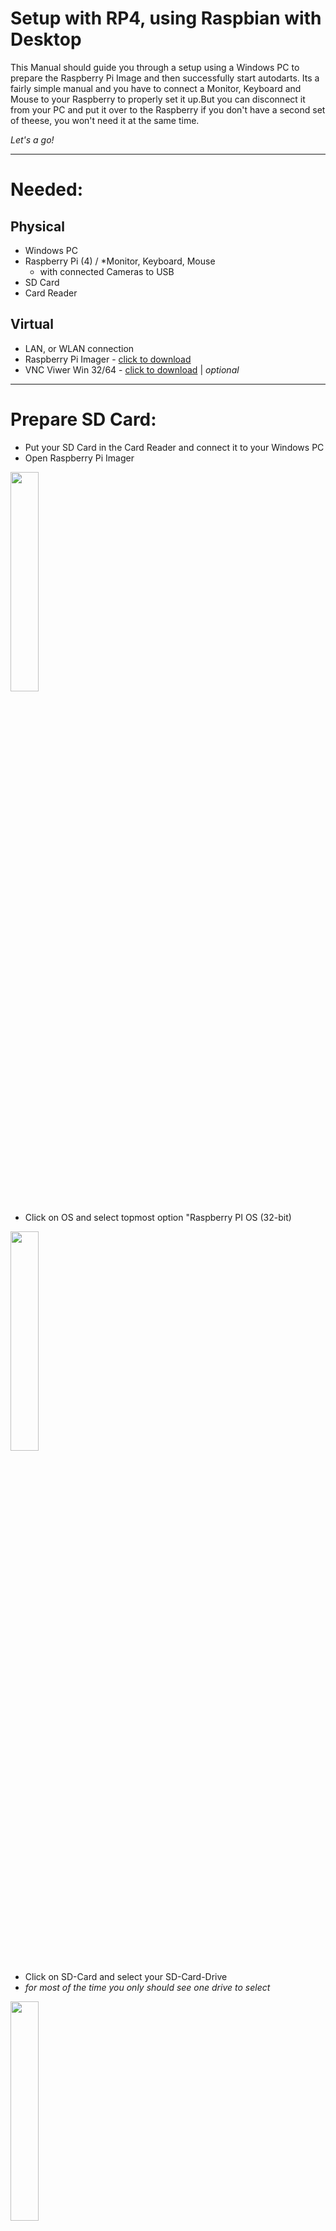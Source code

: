 # Setup with RP4, using Raspbian with Desktop

This Manual should guide you through a setup using a Windows PC to prepare the Raspberry Pi Image and then successfully start autodarts.
Its a fairly simple manual and you have to connect a Monitor, Keyboard and Mouse to your Raspberry to properly set it up.But you can disconnect it from your PC and put it over to the Raspberry if you don't have a second set of theese, you won't need it at the same time.

*Let's a go!*

___

# Needed:

## Physical
- Windows PC
- Raspberry Pi (4)  / *Monitor, Keyboard, Mouse
  - with connected Cameras to USB
- SD Card
- Card Reader

## Virtual
- LAN, or WLAN connection
- Raspberry Pi Imager - [click to download](https://downloads.raspberrypi.org/imager/imager_latest.exe)
- VNC Viwer Win 32/64 - [click to download](https://www.realvnc.com/download/file/viewer.files/VNC-Viewer-6.21.1109-Windows.exe) | *optional*

___

# Prepare SD Card:

- Put your SD Card in the Card Reader and connect it to your Windows PC
- Open Raspberry Pi Imager
<img src="images/piimager.jpg" width="30%" height="30%">

- Click on OS and select topmost option "Raspberry PI OS (32-bit)
<img src="images/piimageros.jpg" width="30%" height="30%">

- Click on SD-Card and select your SD-Card-Drive
- *for most of the time you only should see one drive to select*
<img src="images/piimagerdrive.jpg" width="30%" height="30%">

- Hit write!

This takes about 5 minutes, depending on your SD-Card and Card-Reader and if finished should tell you to take out the SD-Card
<img src="images/piimagefinished.jpg" width="30%" height="30%">

- Now you can insert it to your Raspberry Pi and fire it up.

___

# Prepare Linux Desktop:

- When your Raspberry Pi has started its greeting you with a friendly Setup-Wizard

<img src="images/piwiz.jpg" width="30%" height="30%">

- Make your way through this wizard and select your Wifi-Connection. Updates are not Mandatory at this point, as it would take some time and is not needed.
- Also you CAN change your Password, but unless you are sure how to use Linux and its console i would recommend to leave it as it is.

<img src="images/piwiz.jpg" width="30%" height="30%"> <img src="images/piwizcount.jpg" width="30%" height="30%"> <img src="images/piwizcountpw.jpg" width="30%" height="30%">
<img src="images/piwizwifi.jpg" width="30%" height="30%"> <img src="images/piwizupdate.jpg" width="30%" height="30%">

- After finishing the Setup-Wizard its absolutely mandatory to enable SSH first. This will be your connection to your Windows PC
- For this click on the Raspberry-Menu and got to "Preferences -> Raspberry Pi Configuration"
- In the configuration Window go to the "Interfaces"-Tab and enable SSH and if you like VNC
  - VNC is a virtual Desktop environment to be used with Windows *aka : nice to have feature*

<img src="images/piwizconfig.jpg" width="30%" height="30%"> <img src="images/piwizconfig2.jpg" width="30%" height="30%">

- Now you have finished your Linux and are able to control it from your Windows PC, or you can continue on this Raspberry Desktop
- As this is the Desktop Guide it continues on the Raspberry Pi Desktop

___

## Console work:

- Open up your Console / Command Prompt. Its the black little Button on the Start-Bar
<img src="images/console.jpg" width="30%" height="30%">

- It will open up and show you this prompt (depending on your username, if you had changed while setup)
<img src="images/consolep.jpg" width="30%" height="30%">

### Install OpenCV:
* Thanks to [this Guide](https://lindevs.com/install-precompiled-opencv-on-raspberry-pi/?fbclid=IwAR1sQwRH1FWbewNg4_Aomga-ZBbx3Di25C2mHrVqGTVxwiIKS31R0Pa8q5Y) i just had to copy it. *Shame on me*

- with open console type in, or copy over:

Download the .deb package from releases page of the repository:
```
wget https://github.com/prepkg/opencv-raspberrypi/releases/latest/download/opencv.deb
```
<img src="images/consoleocv1.jpg" width="30%" height="30%">

Execute the following command to install OpenCV:
```
sudo apt install -y ./opencv.deb
```
<img src="images/consoleocv2.jpg" width="30%" height="30%">

We can run opencv_version command to check version of OpenCV:
```
opencv_version
```
<img src="images/consoleocv3.jpg" width="30%" height="30%">

The .deb package is no longer needed, you can remove it:
```
rm -rf opencv.deb
```

- You have successfully installed OpenCV ( Ai - Camera - Future Shit)
- Next step is to install some USB - Utilities

### Install v4l-utils (and get your Camera-ID's):

- Open up your console and enter
```
sudo apt-get install v4l-utils
```
<img src="images/consoleov4l.jpg" width="30%" height="30%">

- after installing this you can list your USB-devices with the following command
```
v4l2-ctl --list-devices
```
<img src="images/consoleov4l2.jpg" width="30%" height="30%">

- Note down the first entry below your 3 cameras
  - In my case it's Video0 / Video 4 / Video2
  - Theese are your Camera ID's for later configuration in Board Manager

___

### Get Autodarts running

- Now your are ready to get the Autodarts - File
- Assuming you get your OK from the developer you should have the Download-Link
  - Otherwise contribute in the Discord Server and call out in the specific Channel that you are ready to go
  - You then will get the Download Link and your User-Credentials (aka: Board-ID and API-Key)
- In the console type follwing command to donwload the File:
```
wget *DOWNLAODLINK*
```
- Then unzip it with the following command:

*Important to change the specific filename if the version Changes!!!*
```
sudo unzip autodarts-0.15.5-pi-armv7l.zip -d /usr/local/bin/
```

- Create User-rights for Autodarts
```
sudo chmod +x /usr/local/bin/autodarts
```

- And now Finally:
```
autodarts
```
<img src="images/consoleauto.jpg" width="30%" height="30%">






